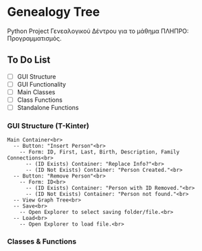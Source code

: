 # Genealogy Tree
Python Project Γενεαλογικού Δέντρου για το μάθημα ΠΛΗΠΡΟ: Προγραμματισμός.

## To Do List
- [ ] GUI Structure
- [ ] GUI Functionality
- [ ] Main Classes
- [ ] Class Functions
- [ ] Standalone Functions

### GUI Structure (T-Kinter)
```
Main Container<br>
  -- Button: "Insert Person"<br>
    -- Form: ID, First, Last, Birth, Description, Family Connections<br>
      -- (ID Exists) Container: "Replace Info?"<br>
      -- (ID Not Exists) Container: "Person Created."<br>
  -- Button: "Remove Person"<br>
    -- Form: ID<br>
      -- (ID Exists) Container: "Person with ID Removed."<br>
      -- (ID Not Exists) Container: "Person not found."<br>
  -- View Graph Tree<br>
  -- Save<br>
    -- Open Explorer to select saving folder/file.<br>
  -- Load<br>
    -- Open Explorer to load file.<br>
```

### Classes & Functions